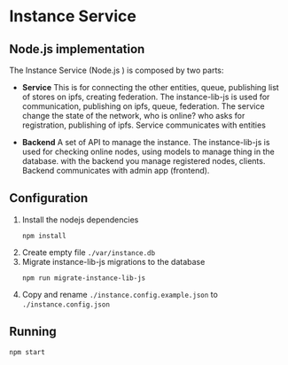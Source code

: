 # Instance Service
## Node.js implementation
The Instance Service (Node.js ) is composed by two parts:

* **Service** This is for connecting the other entities, queue, publishing list of stores on ipfs, creating federation. The instance-lib-js is used for communication, publishing on ipfs, queue, federation. The service change the state of the network, who is online? who asks for registration, publishing of ipfs. Service communicates with entities


* **Backend** A set of API to manage the instance. The instance-lib-js is used for checking online nodes, using models to manage thing in the database. with the backend you manage registered nodes, clients. Backend communicates with admin app (frontend).

## Configuration
1. Install the nodejs dependencies
    ```
    npm install
    ```
3. Create empty file `./var/instance.db`
2. Migrate instance-lib-js migrations to the database
    ```
    npm run migrate-instance-lib-js
    ```
4. Copy and rename  `./instance.config.example.json` to `./instance.config.json`

## Running
```
npm start
```